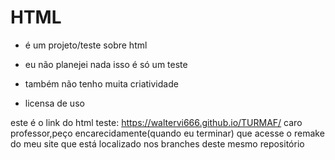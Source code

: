 # HTML

 - é um projeto/teste sobre html 
 
 - eu não planejei nada isso é só um teste
 
 - também não tenho muita criatividade
 
 - licensa de uso 
 
 este é o link do html teste: https://waltervi666.github.io/TURMAF/
 caro professor,peço encarecidamente(quando eu terminar) que acesse o remake do meu site que está localizado nos branches deste mesmo repositório
